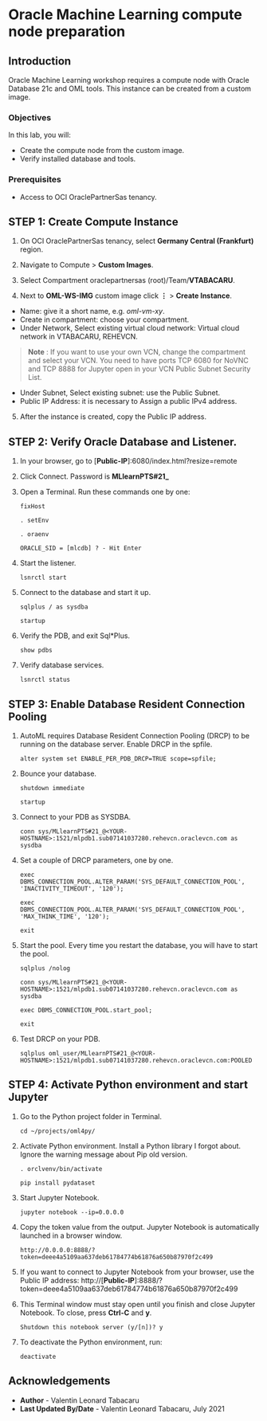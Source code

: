 # Oracle Machine Learning compute node preparation

## Introduction

Oracle Machine Learning workshop requires a compute node with Oracle Database 21c and OML tools. This instance can be created from a custom image.

### Objectives

In this lab, you will:
* Create the compute node from the custom image.
* Verify installed database and tools.

### Prerequisites

* Access to OCI OraclePartnerSas tenancy.

## **STEP 1:** Create Compute Instance

1. On OCI OraclePartnerSas tenancy, select **Germany Central (Frankfurt)** region.

2. Navigate to Compute > **Custom Images**.

3. Select Compartment oraclepartnersas (root)/Team/**VTABACARU**.

4. Next to **OML-WS-IMG** custom image click **⋮** > **Create Instance**.

- Name: give it a short name, e.g. *oml-vm-xy*.
- Create in compartment: choose your compartment.
- Under Network, Select existing virtual cloud network: Virtual cloud network in VTABACARU, REHEVCN.

> **Note** : If you want to use your own VCN, change the compartment and select your VCN. You need to have ports TCP 6080 for NoVNC and TCP 8888 for Jupyter open in your VCN Public Subnet Security List.

- Under Subnet, Select existing subnet: use the Public Subnet.
- Public IP Address: it is necessary to Assign a public IPv4 address.

5. After the instance is created, copy the Public IP address.


## **STEP 2:** Verify Oracle Database and Listener.

1. In your browser, go to [**Public-IP**]:6080/index.html?resize=remote

2. Click Connect. Password is **MLlearnPTS#21_**

3. Open a Terminal. Run these commands one by one:

    ````
    fixHost

    . setEnv

    . oraenv

    ORACLE_SID = [mlcdb] ? - Hit Enter
    ````

4. Start the listener.

    ````
    lsnrctl start
    ````

5. Connect to the database and start it up.

    ````
    sqlplus / as sysdba

    startup
    ````

6. Verify the PDB, and exit Sql*Plus.

    ````
    show pdbs
    ````

7. Verify database services.

    ````
    lsnrctl status
    ````


## **STEP 3:** Enable Database Resident Connection Pooling

1. AutoML requires Database Resident Connection Pooling (DRCP) to be running on the database server. Enable DRCP in the spfile.

    ````
    alter system set ENABLE_PER_PDB_DRCP=TRUE scope=spfile;
    ````

2. Bounce your database.

    ````
    shutdown immediate

    startup
    ````

3. Connect to your PDB as SYSDBA.

    ````
    conn sys/MLlearnPTS#21_@<YOUR-HOSTNAME>:1521/mlpdb1.sub07141037280.rehevcn.oraclevcn.com as sysdba
    ````

4. Set a couple of DRCP parameters, one by one.

    ````
    exec DBMS_CONNECTION_POOL.ALTER_PARAM('SYS_DEFAULT_CONNECTION_POOL', 'INACTIVITY_TIMEOUT', '120');

    exec DBMS_CONNECTION_POOL.ALTER_PARAM('SYS_DEFAULT_CONNECTION_POOL', 'MAX_THINK_TIME', '120');

    exit
    ````

5. Start the pool. Every time you restart the database, you will have to start the pool.

    ````
    sqlplus /nolog

    conn sys/MLlearnPTS#21_@<YOUR-HOSTNAME>:1521/mlpdb1.sub07141037280.rehevcn.oraclevcn.com as sysdba

    exec DBMS_CONNECTION_POOL.start_pool;

    exit
    ````

6. Test DRCP on your PDB.

    ````
    sqlplus oml_user/MLlearnPTS#21_@<YOUR-HOSTNAME>:1521/mlpdb1.sub07141037280.rehevcn.oraclevcn.com:POOLED
    ````


## **STEP 4:** Activate Python environment and start Jupyter

1. Go to the Python project folder in Terminal.

    ````
    cd ~/projects/oml4py/
    ````

2. Activate Python environment. Install a Python library I forgot about. Ignore the warning message about Pip old version.

    ````
    . orclvenv/bin/activate

    pip install pydataset
    ````

3. Start Jupyter Notebook.

    ````
    jupyter notebook --ip=0.0.0.0​
    ````

4. Copy the token value from the output. Jupyter Notebook is automatically launched in a browser window.

    ````
    http://0.0.0.0​:8888/?token=deee4a5109aa637deb61784774b61876a650b87970f2c499
    ````

5. If you want to connect to Jupyter Notebook from your browser, use the Public IP address: http://[**Public-IP**]:8888/?token=deee4a5109aa637deb61784774b61876a650b87970f2c499

6. This Terminal window must stay open until you finish and close Jupyter Notebook. To close, press **Ctrl-C** and **y**.

    ````
    Shutdown this notebook server (y/[n])? y
    ````

7. To deactivate the Python environment, run:

    ````
    deactivate
    ````

## Acknowledgements
* **Author** - Valentin Leonard Tabacaru
* **Last Updated By/Date** -  Valentin Leonard Tabacaru, July 2021

